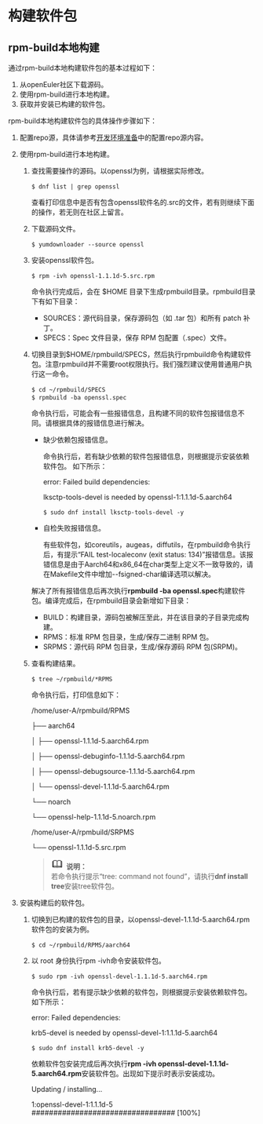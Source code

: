 # 构建软件包



## rpm-build本地构建<a name="section15377141663015"></a>

通过rpm-build本地构建软件包的基本过程如下：

1.  从openEuler社区下载源码。
2.  使用rpm-build进行本地构建。
3.  获取并安装已构建的软件包。

rpm-build本地构建软件包的具体操作步骤如下：

1.  配置repo源，具体请参考[开发环境准备](https://gitee.com/openeuler/community/blob/master/zh/contributors/prepare-environment.md)中的配置repo源内容。
2.  使用rpm-build进行本地构建。
    1.  查找需要操作的源码。以openssl为例，请根据实际修改。

        ```
        $ dnf list | grep openssl
        ```

        查看打印信息中是否有包含openssl软件名的.src的文件，若有则继续下面的操作，若无则在社区上留言。

    2.  下载源码文件。

        ```
        $ yumdownloader --source openssl
        ```

    3.  安装openssl软件包。

        ```
        $ rpm -ivh openssl-1.1.1d-5.src.rpm 
        ```

        命令执行完成后，会在 $HOME 目录下生成rpmbuild目录。rpmbuild目录下有如下目录：

        -   SOURCES：源代码目录，保存源码包（如 .tar 包）和所有 patch 补丁。
        -   SPECS：Spec 文件目录，保存 RPM 包配置（.spec）文件。

    4.  切换目录到$HOME/rpmbuild/SPECS，然后执行rpmbuild命令构建软件包。注意rpmbuild并不需要root权限执行。我们强烈建议使用普通用户执行这一命令。

        ```
        $ cd ~/rpmbuild/SPECS
        $ rpmbuild -ba openssl.spec
        ```

        命令执行后，可能会有一些报错信息，且构建不同的软件包报错信息不同。请根据具体的报错信息进行解决。

        -   缺少依赖包报错信息。

            命令执行后，若有缺少依赖的软件包报错信息，则根据提示安装依赖软件包。 如下所示：

            error: Failed build dependencies:

            lksctp-tools-devel is needed by openssl-1:1.1.1d-5.aarch64

            ```
            $ sudo dnf install lksctp-tools-devel -y
            ```

        -   自检失败报错信息。

            有些软件包，如coreutils，augeas，diffutils，在rpmbuild命令执行后，有提示“FAIL test-localeconv \(exit status: 134\)”报错信息。该报错信息是由于Aarch64和x86\_64在char类型上定义不一致导致的，请在Makefile文件中增加--fsigned-char编译选项以解决。

        解决了所有报错信息后再次执行**rpmbuild -ba openssl.spec**构建软件包。编译完成后，在rpmbuild目录会新增如下目录：

        -   BUILD：构建目录，源码包被解压至此，并在该目录的子目录完成构建。
        -   RPMS：标准 RPM 包目录，生成/保存二进制 RPM 包。
        -   SRPMS：源代码 RPM 包目录，生成/保存源码 RPM 包\(SRPM\)。

    5.  查看构建结果。

        ```
        $ tree ~/rpmbuild/*RPMS
        ```

        命令执行后，打印信息如下：

        /home/user-A/rpmbuild/RPMS

        ├── aarch64

        │   ├── openssl-1.1.1d-5.aarch64.rpm

        │   ├── openssl-debuginfo-1.1.1d-5.aarch64.rpm

        │   ├── openssl-debugsource-1.1.1d-5.aarch64.rpm

        │   └── openssl-devel-1.1.1d-5.aarch64.rpm

        └── noarch

        └── openssl-help-1.1.1d-5.noarch.rpm

        /home/user-A/rpmbuild/SRPMS

        └── openssl-1.1.1d-5.src.rpm

        >![](icon/icon-note.gif) **说明：**   
        >若命令执行提示“tree: command not found”，请执行**dnf install tree**安装tree软件包。  


3.  安装构建后的软件包。
    1.  切换到已构建的软件包的目录，以openssl-devel-1.1.1d-5.aarch64.rpm软件包的安装为例。

        ```
        $ cd ~/rpmbuild/RPMS/aarch64
        ```

    2.  以 root 身份执行rpm -ivh命令安装软件包。

        ```
        $ sudo rpm -ivh openssl-devel-1.1.1d-5.aarch64.rpm
        ```

        命令执行后，若有提示缺少依赖的软件包，则根据提示安装依赖软件包。 如下所示：

        error: Failed dependencies:

        krb5-devel is needed by openssl-devel-1:1.1.1d-5.aarch64

        ```
        $ sudo dnf install krb5-devel -y
        ```

        依赖软件包安装完成后再次执行**rpm -ivh openssl-devel-1.1.1d-5.aarch64.rpm**安装软件包。出现如下提示时表示安装成功。

        Updating / installing...

        1:openssl-devel-1:1.1.1d-5         \#\#\#\#\#\#\#\#\#\#\#\#\#\#\#\#\#\#\#\#\#\#\#\#\#\#\#\#\#\#\#\#\# \[100%\]